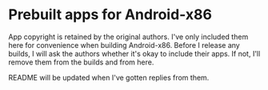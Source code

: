 # Prebuilt apps for Android-x86 
App copyright is retained by the original authors. I've only included them here for convenience when building Android-x86. Before I release any builds, I will ask the authors whether it's okay to include their apps. If not, I'll remove them from the builds and from here.

README will be updated when I've gotten replies from them.